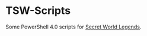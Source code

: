# TSW-Scripts
Some PowerShell 4.0 scripts for [Secret World Legends](https://secretworldlegends.com/ "Secret World Legends | Funcom").
